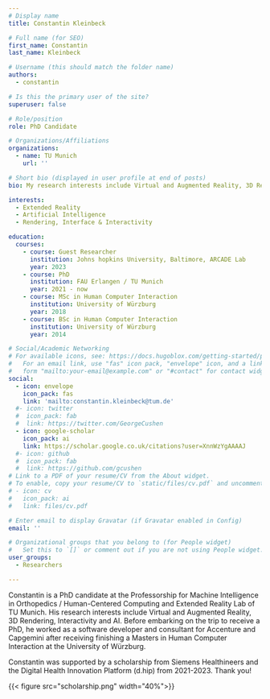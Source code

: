 ```yaml
---
# Display name
title: Constantin Kleinbeck

# Full name (for SEO)
first_name: Constantin
last_name: Kleinbeck

# Username (this should match the folder name)
authors:
  - constantin

# Is this the primary user of the site?
superuser: false

# Role/position
role: PhD Candidate

# Organizations/Affiliations
organizations:
  - name: TU Munich
    url: ''

# Short bio (displayed in user profile at end of posts)
bio: My research interests include Virtual and Augmented Reality, 3D Rendering, Interactivity and AI.

interests:
  - Extended Reality
  - Artificial Intelligence
  - Rendering, Interface & Interactivity

education:
  courses:
    - course: Guest Researcher 
      institution: Johns hopkins University, Baltimore, ARCADE Lab
      year: 2023
    - course: PhD 
      institution: FAU Erlangen / TU Munich
      year: 2021 - now
    - course: MSc in Human Computer Interaction
      institution: University of Würzburg
      year: 2018
    - course: BSc in Human Computer Interaction
      institution: University of Würzburg
      year: 2014

# Social/Academic Networking
# For available icons, see: https://docs.hugoblox.com/getting-started/page-builder/#icons
#   For an email link, use "fas" icon pack, "envelope" icon, and a link in the
#   form "mailto:your-email@example.com" or "#contact" for contact widget.
social:
  - icon: envelope
    icon_pack: fas
    link: 'mailto:constantin.kleinbeck@tum.de'
  #- icon: twitter
  #  icon_pack: fab
  #  link: https://twitter.com/GeorgeCushen
  - icon: google-scholar
    icon_pack: ai
    link: https://scholar.google.co.uk/citations?user=XnnWzYgAAAAJ
  #- icon: github
  #  icon_pack: fab
  #  link: https://github.com/gcushen
# Link to a PDF of your resume/CV from the About widget.
# To enable, copy your resume/CV to `static/files/cv.pdf` and uncomment the lines below.
# - icon: cv
#   icon_pack: ai
#   link: files/cv.pdf

# Enter email to display Gravatar (if Gravatar enabled in Config)
email: ''

# Organizational groups that you belong to (for People widget)
#   Set this to `[]` or comment out if you are not using People widget.
user_groups:
  - Researchers

---
```


Constantin is a PhD candidate at the Professorship for Machine Intelligence in Orthopedics / Human-Centered Computing and Extended Reality Lab of TU Munich. His research interests include Virtual and Augmented Reality, 3D Rendering, Interactivity and AI. Before embarking on the trip to receive a PhD, he worked as a software developer and consultant for Accenture and Capgemini after receiving finishing a Masters in Human Computer Interaction at the University of Würzburg.

Constantin was supported by a scholarship from Siemens Healthineers and the Digital Health Innovation Platform (d.hip) from 2021-2023. Thank you!

{{< figure src="scholarship.png" width="40%">}}
